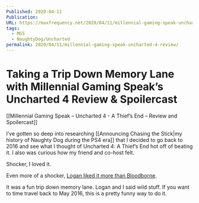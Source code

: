 ```yaml
---
Published: 2020-04-11
Publication: 
URL: https://maxfrequency.net/2020/04/11/millennial-gaming-speak-uncharted-4-review/
tags:
  - MGS
  - NaughtyDog/Uncharted
permalink: 2020/04/11/millennial-gaming-speak-uncharted-4-review/
---
```

# Taking a Trip Down Memory Lane with Millennial Gaming Speak’s Uncharted 4 Review & Spoilercast

[[Millennial Gaming Speak – Uncharted 4 - A Thief’s End – Review and Spoilercast]]

I’ve gotten so deep into researching [[Announcing Chasing the Stick|my history of Naughty Dog during the PS4 era]] that I decided to go back to 2016 and see what I thought of Uncharted 4: A Thief’s End hot off of beating it. I also was curious how my friend and co-host felt.

Shocker, I loved it.

Even more of a shocker, [Logan liked it more than Bloodborne](https://twitter.com/MooreMan12/status/1248295306971799553).

It was a fun trip down memory lane. Logan and I said wild stuff. If you want to time travel back to May 2016, this is a pretty funny way to do it.